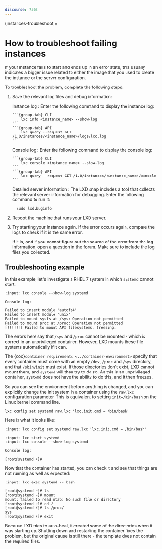 ```yaml
---
discourse: 7362
---
```


(instances-troubleshoot)=
# How to troubleshoot failing instances

If your instance fails to start and ends up in an error state, this usually indicates a bigger issue related to either the image that you used to create the instance or the server configuration.

To troubleshoot the problem, complete the following steps:

1. Save the relevant log files and debug information:

   Instance log
   : Enter the following command to display the instance log:

     ````{tabs}
     ```{group-tab} CLI
         lxc info <instance_name> --show-log
     ```
     ```{group-tab} API
         lxc query --request GET /1.0/instances/<instance_name>/logs/lxc.log
     ```
     ````

   Console log
   : Enter the following command to display the console log:

     ````{tabs}
     ```{group-tab} CLI
         lxc console <instance_name> --show-log
     ```
     ```{group-tab} API
         lxc query --request GET /1.0/instances/<instance_name>/console
     ```
     ````

   Detailed server information
   : The LXD snap includes a tool that collects the relevant server information for debugging.
     Enter the following command to run it:

         sudo lxd.buginfo

1. Reboot the machine that runs your LXD server.
1. Try starting your instance again.
   If the error occurs again, compare the logs to check if it is the same error.

   If it is, and if you cannot figure out the source of the error from the log information, open a question in the [forum](https://discourse.ubuntu.com/c/lxd/).
   Make sure to include the log files you collected.

## Troubleshooting example

In this example, let's investigate a RHEL 7 system in which `systemd` cannot start.

```{terminal}
:input: lxc console --show-log systemd

Console log:

Failed to insert module 'autofs4'
Failed to insert module 'unix'
Failed to mount sysfs at /sys: Operation not permitted
Failed to mount proc at /proc: Operation not permitted
[!!!!!!] Failed to mount API filesystems, freezing.
```

The errors here say that `/sys` and `/proc` cannot be mounted - which is correct in an unprivileged container.
However, LXD mounts these file systems automatically if it can.

The {doc}`container requirements <../container-environment>` specify that every container must come with an empty `/dev`, `/proc` and `/sys` directory, and that `/sbin/init` must exist.
If those directories don't exist, LXD cannot mount them, and `systemd` will then try to do so.
As this is an unprivileged container, `systemd` does not have the ability to do this, and it then freezes.

So you can see the environment before anything is changed, and you can explicitly change the init system in a container using the `raw.lxc` configuration parameter.
This is equivalent to setting `init=/bin/bash` on the Linux kernel command line.

    lxc config set systemd raw.lxc 'lxc.init.cmd = /bin/bash'

Here is what it looks like:

```{terminal}
:input: lxc config set systemd raw.lxc 'lxc.init.cmd = /bin/bash'

:input: lxc start systemd
:input: lxc console --show-log systemd

Console log:

[root@systemd /]#
```

Now that the container has started, you can check it and see that things are not running as well as expected:

```{terminal}
:input: lxc exec systemd -- bash

[root@systemd ~]# ls
[root@systemd ~]# mount
mount: failed to read mtab: No such file or directory
[root@systemd ~]# cd /
[root@systemd /]# ls /proc/
sys
[root@systemd /]# exit
```

Because LXD tries to auto-heal, it created some of the directories when it was starting up.
Shutting down and restarting the container fixes the problem, but the original cause is still there - the template does not contain the required files.
